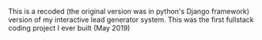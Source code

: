 This is a recoded (the original version was in python's Django framework) version of my interactive lead generator system. This was the first fullstack coding project I ever built (May 2019)
